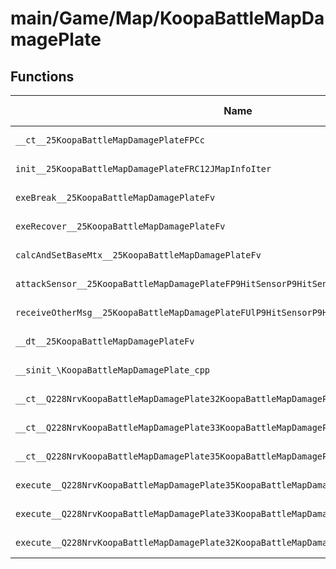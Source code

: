 # main/Game/Map/KoopaBattleMapDamagePlate

## Functions

| Name | Address | Match % |
|------|---------|---------|
| `__ct__25KoopaBattleMapDamagePlateFPCc` | `0x80186060` | :x: (0.0%) |
| `init__25KoopaBattleMapDamagePlateFRC12JMapInfoIter` | `0x801860A4` | :x: (0.0%) |
| `exeBreak__25KoopaBattleMapDamagePlateFv` | `0x80186220` | :x: (0.0%) |
| `exeRecover__25KoopaBattleMapDamagePlateFv` | `0x801862A8` | :x: (0.0%) |
| `calcAndSetBaseMtx__25KoopaBattleMapDamagePlateFv` | `0x80186350` | :x: (0.0%) |
| `attackSensor__25KoopaBattleMapDamagePlateFP9HitSensorP9HitSensor` | `0x80186358` | :x: (0.0%) |
| `receiveOtherMsg__25KoopaBattleMapDamagePlateFUlP9HitSensorP9HitSensor` | `0x801863D8` | :x: (0.0%) |
| `__dt__25KoopaBattleMapDamagePlateFv` | `0x8018647C` | :x: (0.0%) |
| `__sinit_\KoopaBattleMapDamagePlate_cpp` | `0x801864D8` | :x: (0.0%) |
| `__ct__Q228NrvKoopaBattleMapDamagePlate32KoopaBattleMapDamagePlateNrvWaitFv` | `0x8018650C` | :x: (0.0%) |
| `__ct__Q228NrvKoopaBattleMapDamagePlate33KoopaBattleMapDamagePlateNrvBreakFv` | `0x8018651C` | :x: (0.0%) |
| `__ct__Q228NrvKoopaBattleMapDamagePlate35KoopaBattleMapDamagePlateNrvRecoverFv` | `0x8018652C` | :x: (0.0%) |
| `execute__Q228NrvKoopaBattleMapDamagePlate35KoopaBattleMapDamagePlateNrvRecoverCFP5Spine` | `0x8018653C` | :x: (0.0%) |
| `execute__Q228NrvKoopaBattleMapDamagePlate33KoopaBattleMapDamagePlateNrvBreakCFP5Spine` | `0x80186544` | :x: (0.0%) |
| `execute__Q228NrvKoopaBattleMapDamagePlate32KoopaBattleMapDamagePlateNrvWaitCFP5Spine` | `0x8018654C` | :x: (0.0%) |